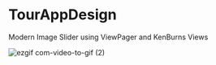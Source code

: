 # TourAppDesign
Modern Image Slider using ViewPager and KenBurns Views

![ezgif com-video-to-gif (2)](https://user-images.githubusercontent.com/38994167/88669918-62f7a200-d0dc-11ea-8a0f-8a90bb1e785c.gif)

